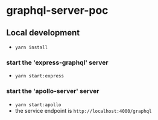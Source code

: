 # graphql-server-poc
## Local development
- `yarn install`
### start the 'express-graphql' server
- `yarn start:express`
### start the 'apollo-server' server
- `yarn start:apollo`
- the service endpoint is `http://localhost:4000/graphql`

